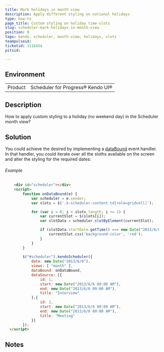 ```yaml
---
title: Mark holidays in month view
description: Apply different styling on national holidays
type: how-to
page_title: Custom styling on holiday time-slots
slug: scheduler-mark-holidays-in-month-view
position: 0
tags: kendo, scheduler, month-view, holidays, slots
teampulseid:
ticketid: 1116454
pitsid:

---
```


## Environment
<table>
 <tr>
  <td>Product</td>
  <td>Scheduler for Progress® Kendo UI®</td>
 </tr>
</table>


## Description
How to apply custom styling to a holiday (no weekend day) in the Scheduler month view?

## Solution
You could achieve the desired by implementing a [dataBound](http://docs.telerik.com/kendo-ui/api/javascript/ui/scheduler#events-dataBound) event handler. In that handler, you could iterate over all the sloths available on the screen and alter the styling for the required dates:  

###### Example

````html
	<div id="scheduler"></div>
	<script>
		function onDataBound(e) {
			var scheduler = e.sender;
			var slots = $('.k-scheduler-content td[role=gridcell]');

			for (var i = 0; i < slots.length; i += 1) {
				var currentSlot = $(slots[i]);
				var slotData = scheduler.slotByElement(currentSlot);

				if (slotData.startDate.getTime() === new Date("2013/6/8").getTime()) {
					currentSlot.css('background-color', 'red');
				}
			}
		}
	  
		$("#scheduler").kendoScheduler({
			date: new Date("2013/6/6"),
			views: [ "month" ],
			dataBound: onDataBound,
			dataSource: [{
				id: 1,
				start: new Date("2013/6/6 08:00 AM"),
				end: new Date("2013/6/6 09:00 AM"),
				title: "Interview"
			},{
				id: 2,
				start: new Date("2013/6/6 08:00 AM"),
				end: new Date("2013/6/6 09:00 AM"),
				title: "Meeting"
			}]
		});
  </script>
````

## Notes
